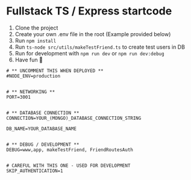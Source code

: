 # Fullstack TS / Express startcode

1. Clone the project
2. Create your own .env file in the root (Example provided below)
3. Run `npm install`
4. Run `ts-node src/utils/makeTestFriend.ts` to create test users in DB
4. Run for development with `npm run dev` or `npm run dev:debug`
6. Have fun 🍻

```
# ** UNCOMMENT THIS WHEN DEPLOYED **
#NODE_ENV=production


# ** NETWORKING **
PORT=3001


# ** DATABASE CONNECTION **
CONNECTION=YOUR_(MONGO)_DATABASE_CONNECTION_STRING

DB_NAME=YOUR_DATABASE_NAME


# ** DEBUG / DEVELOPMENT **
DEBUG=www,app, makeTestFriend, FriendRoutesAuth


# CAREFUL WITH THIS ONE - USED FOR DEVELOPMENT
SKIP_AUTHENTICATION=1

```